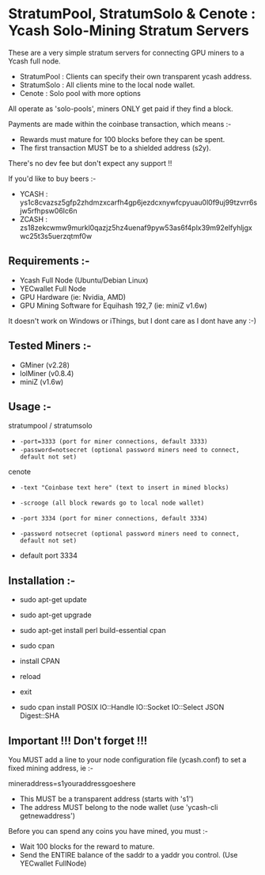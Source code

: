# StratumPool, StratumSolo & Cenote : Ycash Solo-Mining Stratum Servers

These are a very simple stratum servers for connecting GPU miners to a Ycash full node.

- StratumPool : Clients can specify their own transparent ycash address.
- StratumSolo : All clients mine to the local node wallet.
- Cenote      : Solo pool with more options

All operate as 'solo-pools', miners ONLY get paid if they find a block.

Payments are made within the coinbase transaction, which means :-
- Rewards must mature for 100 blocks before they can be spent.
- The first transaction MUST be to a shielded address (s2y).

There's no dev fee but don't expect any support !! 

If you'd like to buy beers :-
- YCASH : ys1c8cvazsz5gfp2zhdmzxcarfh4gp6jezdcxnywfcpyuau0l0f9uj99tzvrr6sjw5rfhpsw06lc6n
- ZCASH : zs18zekcwmw9murkl0qazjz5hz4uenaf9pyw53as6f4plx39m92elfyhljgxwc25t3s5uerzqtmf0w

## Requirements :-

- Ycash Full Node (Ubuntu/Debian Linux)
- YECwallet Full Node
- GPU Hardware (ie: Nvidia, AMD)
- GPU Mining Software for Equihash 192,7 (ie: miniZ v1.6w)

It doesn't work on Windows or iThings, but I dont care as I dont have any :-)

## Tested Miners :-

- GMiner (v2.28)
- lolMiner (v0.8.4)
- miniZ (v1.6w)

## Usage :-

stratumpool / stratumsolo

* `-port=3333 (port for miner connections, default 3333)`
* `-password=notsecret (optional password miners need to connect, default not set)`

cenote

* `-text "Coinbase text here" (text to insert in mined blocks)`
* `-scrooge (all block rewards go to local node wallet)`
* `-port 3334 (port for miner connections, default 3334)`
* `-password notsecret (optional password miners need to connect, default not set)`

* default port 3334

## Installation  :-

* sudo apt-get update
* sudo apt-get upgrade
* sudo apt-get install perl build-essential cpan
* sudo cpan
* install CPAN
* reload
* exit

* sudo cpan install POSIX IO::Handle IO::Socket IO::Select JSON	Digest::SHA


## Important !!! Don't forget !!!

You MUST add a line to your node configuration file (ycash.conf) to set a fixed mining address, ie :-

mineraddress=s1youraddressgoeshere

* This MUST be a transparent address (starts with 's1')
* The address MUST belong to the node wallet (use 'ycash-cli getnewaddress')

Before you can spend any coins you have mined, you must :-

* Wait 100 blocks for the reward to mature.
* Send the ENTIRE balance of the saddr to a yaddr you control. (Use YECwallet FullNode)

